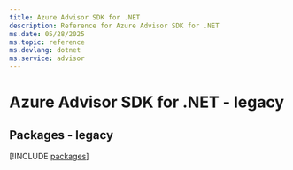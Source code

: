 ```yaml
---
title: Azure Advisor SDK for .NET
description: Reference for Azure Advisor SDK for .NET
ms.date: 05/28/2025
ms.topic: reference
ms.devlang: dotnet
ms.service: advisor
---
```

# Azure Advisor SDK for .NET - legacy
## Packages - legacy
[!INCLUDE [packages](advisor-index.md)]
